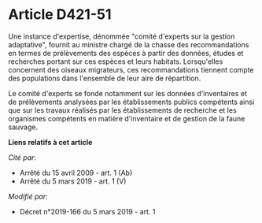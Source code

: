 # Article D421-51

Une instance d'expertise, dénommée "comité d'experts sur la gestion adaptative", fournit au ministre chargé de la chasse des
recommandations en termes de prélèvements des espèces à partir des données, études et recherches portant sur ces espèces et
leurs habitats. Lorsqu'elles concernent des oiseaux migrateurs, ces recommandations tiennent compte des populations dans
l'ensemble de leur aire de répartition.

Le comité d'experts se fonde notamment sur les données d'inventaires et de prélèvements analysées par les établissements
publics compétents ainsi que sur les travaux réalisés par les établissements de recherche et les organismes compétents en
matière d'inventaire et de gestion de la faune sauvage.

**Liens relatifs à cet article**

_Cité par_:

  - Arrêté du 15 avril 2009 - art. 1 (Ab)
  - Arrêté du 5 mars 2019 - art. 1 (V)

_Modifié par_:

  - Décret n°2019-166 du 5 mars 2019 - art. 1
